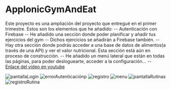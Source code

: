# AppIonicGymAndEat

Este proyecto es una ampliación del proyecto que entregué en el primer trimestre.
Estos son los elementos que he añadido:
  -- Autenticación con Firebase
  -- He añadido una sección donde poder planificar y añadir tus ejercicios del gym
  -- Dichos ejercicios se añadirán a Firebase también.
  -- Hay otra sección donde podrás acceder a una base de datos de alimentos(a través de una API) y ver el valor nutricional. Esta sección está aún en proceso de construcción.
  -- He añadido un menú lateral que están en todas las páginas, para poder desloguearte, acceder a la configuración...
  -- [Enlace del video en youtube](https://youtu.be/cdwOAmSZbO0) 
  
  
![pantallaLogin](https://user-images.githubusercontent.com/72436145/168106056-1741d0a2-d6d3-4409-b151-c8f71730d72d.png)
![errorAutenticaciónp](https://user-images.githubusercontent.com/72436145/168106083-480b83a4-9859-40e7-89f4-0b298f134897.png)
![registro](https://user-images.githubusercontent.com/72436145/168106128-6708bd1f-f8fe-4779-9b50-dda511dcfca3.png)
![menu](https://user-images.githubusercontent.com/72436145/168106141-fe9ebb16-1dbd-43b8-83f4-289a43498966.png)
![pantallaRutinas](https://user-images.githubusercontent.com/72436145/168106150-2e617e84-da25-4e0d-9a1e-40feb0f27ee2.png)
![registroRutina](https://user-images.githubusercontent.com/72436145/168106155-9f18f159-f253-4445-883c-20ddcf72297b.png)
